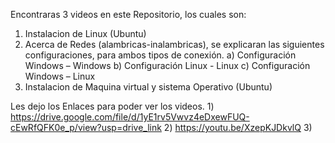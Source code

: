 Encontraras 3 videos en este Repositorio, los cuales son:
1) Instalacion de Linux (Ubuntu)
2) Acerca de Redes (alambricas-inalambricas), se explicaran las siguientes configuraciones, para ambos tipos de conexión.
     a)   Configuración Windows – Windows
     b)   Configuración Linux - Linux
     c)   Configuración Windows – Linux  
3) Instalacion de Maquina virtual y sistema Operativo (Ubuntu)
   
Les dejo los Enlaces para poder ver los videos.
     1)
          https://drive.google.com/file/d/1yE1rv5Vwvz4eDxewFUQ-cEwRfQFK0e_p/view?usp=drive_link
     2)
          https://youtu.be/XzepKJDkvlQ
     3)
          
